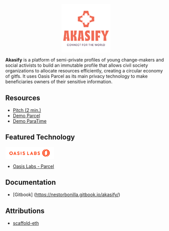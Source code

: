 <p align="center">
  <img align="center" width="30%" src="/documentation/akasify_logo.svg">
</p>

**Akasify** is a platform of semi-private profiles of young change-makers and social activists to build an immutable profile that allows civil society organizations to allocate resources efficiently, creating a circular economy of gitfs. It uses Oasis Parcel as its main privacy technology to make beneficiaries owners of their sensitive information.

## Resources

* [Pitch (2 min.)](https://youtu.be/sug8reOlwJA)
* [Demo Parcel](https://youtu.be/_4OSDec_gs4)
* [Demo ParaTime](https://youtu.be/fmPnBef7oOo)

## Featured Technology

<p align="left">
  <img align="center" width="30%" src="/documentation/oasis_logo.svg">
</p>

* [Oasis Labs - Parcel](https://www.oasislabs.com/)

## Documentation

* [Gitbook] (https://nestorbonilla.gitbook.io/akasify/)

## Attributions

* [scaffold-eth](https://github.com/austintgriffith/scaffold-eth)